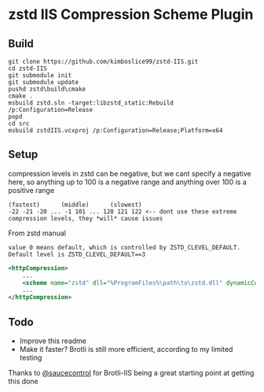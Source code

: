 zstd IIS Compression Scheme Plugin
==================================

## Build 
```
git clone https://github.com/kimboslice99/zstd-IIS.git
cd zstd-IIS
git submodule init
git submodule update
pushd zstd\build\cmake
cmake .
msbuild zstd.sln -target:libzstd_static:Rebuild /p:Configuration=Release
popd
cd src
msbuild zstdIIS.vcxproj /p:Configuration=Release;Platform=x64
```
## Setup
compression levels in zstd can be negative, but we cant specify a negative here, so anything up to 100 is a negative range and anything over 100 is a positive range
```
(fastest)      (middle)      (slowest)
-22 -21 -20 ... -1 101 ... 120 121 122 <-- dont use these extreme compression levels, they *will* cause issues
```
From zstd manual
```
value 0 means default, which is controlled by ZSTD_CLEVEL_DEFAULT.
Default level is ZSTD_CLEVEL_DEFAULT==3
```
```xml
<httpCompression>
    ...
    <scheme name="zstd" dll="%ProgramFiles%\path\to\zstd.dll" dynamicCompressionLevel="0" staticCompressionLevel="106" />
    ...
</httpCompression>
```

## Todo
 - Improve this readme
 - Make it faster? Brotli is still more efficient, according to my limited testing

Thanks to [@saucecontrol](https://github.com/saucecontrol) for Brotli-IIS being a great starting point at getting this done
